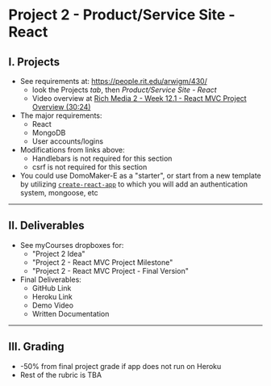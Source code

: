 # Project 2 - Product/Service Site - React

## I. Projects
- See requirements at: https://people.rit.edu/arwigm/430/
  - look the Projects *tab*, then *Product/Service Site - React*
  - Video overview at [Rich Media 2 - Week 12.1 - React MVC Project Overview (30:24)](https://www.youtube.com/watch?v=Kl1II4VpgOE)
- The major requirements:
  - React
  - MongoDB
  - User accounts/logins
- Modifications from links above:
  - Handlebars is not required for this section
  - csrf is not required for this section
- You could use DomoMaker-E as a "starter", or start from a new template by utilizing [`create-react-app`](https://reactjs.org/docs/create-a-new-react-app.html) to which you will add an authentication system, mongoose, etc

<hr>

## II. Deliverables

- See myCourses dropboxes for:
  - "Project 2 Idea"
  - "Project 2 - React MVC Project Milestone"
  - "Project 2 - React MVC Project - Final Version"
- Final Deliverables:
  - GitHub Link
  - Heroku Link
  - Demo Video
  - Written Documentation

<hr>

## III. Grading
- -50% from final project grade if app does not run on Heroku
- Rest of the rubric is TBA
